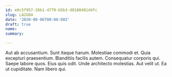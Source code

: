 ```yaml
---
id: e0c5f957-26b1-4779-b5b3-d8180401d4fc
slug: LA2G84
date: '2020-08-06T00:00:00Z'
draft: true
name: 
summary: 

---
```


Aut ab accusantium. Sunt itaque harum. Molestiae commodi et. Quia excepturi praesentium. Blanditiis facilis autem. Consequatur corporis qui. Saepe labore quos. Eius quis odit. Unde architecto molestias. Aut velit ut. Ea ut cupiditate. Nam libero qui.

